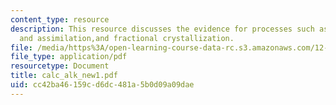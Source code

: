 ```yaml
---
content_type: resource
description: This resource discusses the evidence for processes such as magma- mixing
  and assimilation,and fractional crystallization.
file: /media/https%3A/open-learning-course-data-rc.s3.amazonaws.com/12-109-petrology-fall-2005/cc42ba46159cd6dc481a5b0d09a09dae_calc_alk_new1.pdf
file_type: application/pdf
resourcetype: Document
title: calc_alk_new1.pdf
uid: cc42ba46-159c-d6dc-481a-5b0d09a09dae
---
```

